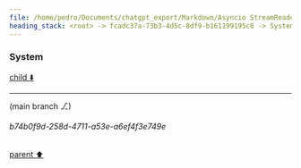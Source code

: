 ```yaml
---
file: /home/pedro/Documents/chatgpt_export/Markdown/Asyncio StreamReader_Writer_ Deep Dive.md
heading_stack: <root> -> fcadc37a-73b3-4d5c-8df9-b161199195c8 -> System
---
```

### System

[child ⬇️](#b74b0f9d-258d-4711-a53e-a6ef4f3e749e)

---

(main branch ⎇)
###### b74b0f9d-258d-4711-a53e-a6ef4f3e749e
[parent ⬆️](#fcadc37a-73b3-4d5c-8df9-b161199195c8)

